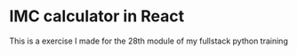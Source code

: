 # IMC calculator in React
This is a exercise I made for the 28th module of my fullstack python training


